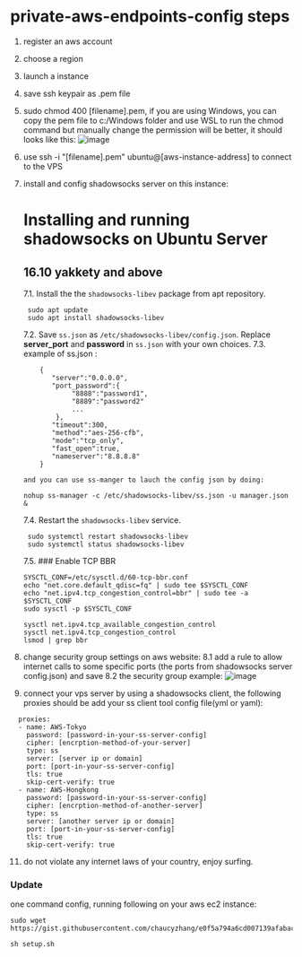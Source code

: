# private-aws-endpoints-config steps

1. register an aws account
2. choose a region
3. launch a instance
4. save ssh keypair as .pem file
5. sudo chmod 400 [filename].pem, if you are using Windows, you can copy the pem file to c:/Windows folder and use WSL to run the chmod command but manually change the permission will be better, it should looks like this: ![image](https://github.com/chaucyzhang/private-aws-endpoints-config/assets/937912/3e999e2d-82f1-4089-830a-7b223c9dd4a2)
6. use  ssh -i "[filename].pem" ubuntu@[aws-instance-address] to connect to the VPS
7. install and config shadowsocks server on this instance:
   # Installing and running shadowsocks on Ubuntu Server
   ## 16.10 yakkety and above
   7.1. Install the the `shadowsocks-libev` package from apt repository.

        sudo apt update
        sudo apt install shadowsocks-libev
   7.2. Save `ss.json` as `/etc/shadowsocks-libev/config.json`.
    Replace **server_port** and **password** in `ss.json` with your own choices.
   7.3. example of ss.json :
   ```
       {
          "server":"0.0.0.0",
          "port_password":{
               "8888":"password1",
               "8889":"password2"
               ...
           },
          "timeout":300,
          "method":"aes-256-cfb",
          "mode":"tcp_only",
          "fast_open":true,
          "nameserver":"8.8.8.8"
       }
   ```
       and you can use ss-manger to lauch the config json by doing:
   
       nohup ss-manager -c /etc/shadowsocks-libev/ss.json -u manager.json &
       
   7.4. Restart the `shadowsocks-libev` service.

        sudo systemctl restart shadowsocks-libev
        sudo systemctl status shadowsocks-libev
   7.5. ### Enable TCP BBR
   ```
   SYSCTL_CONF=/etc/sysctl.d/60-tcp-bbr.conf
   echo "net.core.default_qdisc=fq" | sudo tee $SYSCTL_CONF
   echo "net.ipv4.tcp_congestion_control=bbr" | sudo tee -a $SYSCTL_CONF
   sudo sysctl -p $SYSCTL_CONF

   sysctl net.ipv4.tcp_available_congestion_control
   sysctl net.ipv4.tcp_congestion_control
   lsmod | grep bbr
   ```
   
9. change security group settings on aws website:
   8.1 add a rule to allow internet calls to some specific ports (the ports from shadowsocks server config.json) and save
   8.2 the security group example: ![image](https://github.com/chaucyzhang/private-aws-endpoints-config/assets/937912/bd029f8f-4c37-4d6f-b522-a10d6fc6914a)
   
10. connect your vps server by using a shadowsocks client, the following proxies should be add your ss client tool config file(yml or yaml):
```
  proxies:
  - name: AWS-Tokyo
    password: [password-in-your-ss-server-config]
    cipher: [encrption-method-of-your-server]
    type: ss
    server: [server ip or domain]
    port: [port-in-your-ss-server-config]
    tls: true
    skip-cert-verify: true
  - name: AWS-Hongkong
    password: [password-in-your-ss-server-config]
    cipher: [encrption-method-of-another-server]
    type: ss
    server: [another server ip or domain]
    port: [port-in-your-ss-server-config]
    tls: true
    skip-cert-verify: true
```
11. do not violate any internet laws of your country, enjoy surfing.

### Update
one command config, running following on your aws ec2 instance:
```
sudo wget https://gist.githubusercontent.com/chaucyzhang/e0f5a794a6cd007139afabacfe43f358/raw/dd56f1fb58c458310485318fad8959f084ea8da2/setup.sh
```

```
sh setup.sh
```
